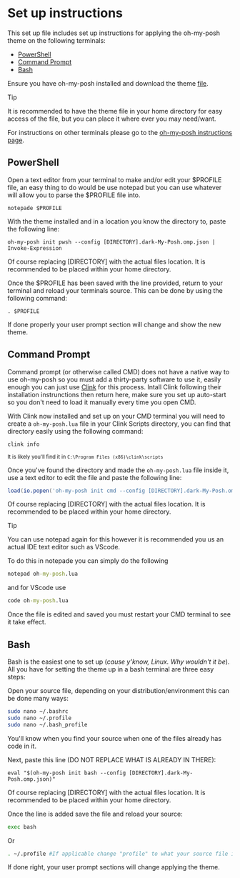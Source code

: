 # Set up instructions

This set up file includes set up instructions for applying the oh-my-posh theme on the following terminals:
- [PowerShell](https://github.com/Exator921/Dark-My-Posh/blob/main/SETUP.md#powershell)
- [Command Prompt](https://github.com/Exator921/Dark-My-Posh/blob/main/SETUP.md#command-prompt)
- [Bash](https://github.com/Exator921/Dark-My-Posh/blob/main/SETUP.md#bash)

Ensure you have oh-my-posh installed and download the theme [file](https://github.com/Exator921/Dark-My-Posh/blob/main/.dark-My-Posh.omp.json).
>[!TIP]
> It is recommended to have the theme file in your home directory for easy access of the file, but you can place it where ever you may need/want.

For instructions on other terminals please go to the [oh-my-posh instructions page](https://ohmyposh.dev/docs/installation/prompt).

## PowerShell
Open a text editor from your terminal to make and/or edit your $PROFILE file, an easy thing to do would be use notepad but you can use whatever will allow you to parse the $PROFILE file into.
```shell
notepade $PROFILE
```

With the theme installed and in a location you know the directory to, paste the following line:
```
oh-my-posh init pwsh --config [DIRECTORY].dark-My-Posh.omp.json | Invoke-Expression 
```
Of course replacing [DIRECTORY] with the actual files location. It is recommended to be placed within your home directory.


Once the $PROFILE has been saved with the line provided, return to your terminal and reload your terminals source. This can be done by using the following command:
```shell
. $PROFILE
```

If done properly your user prompt section will change and show the new theme.

## Command Prompt
Command prompt (or otherwise called CMD) does not have a native way to use oh-my-posh so you must add a thirty-party software to use it, easily enough you can just use [Clink](https://chrisant996.github.io/clink/) for this process. Intall Clink following their installation instrunctions then return here, make sure you set up auto-start so you don't need to load it manually every time you open CMD.

With Clink now installed and set up on your CMD terminal you will need to create a `oh-my-posh.lua` file in your Clink Scripts directory, you can find that directory easily using the following command:
```shell
clink info
```
<sub>It is likely you'll find it in `C:\Program Files (x86)\clink\scripts`</sub>

Once you've found the directory and made the `oh-my-posh.lua` file inside it, use a text editor to edit the file and paste the following line:
```lua
load(io.popen('oh-my-posh init cmd --config [DIRECTORY].dark-My-Posh.omp.json'):read("*a"))()
```
Of course replacing [DIRECTORY] with the actual files location. It is recommended to be placed within your home directory.
> [!TIP]
> You can use notepad again for this however it is recommended you us an actual IDE text editor such as VScode.
> 
> To do this in notepade you can simply do the following
> ```cmd
> notepad oh-my-posh.lua
> ```
> and for VScode use
> ```cmd
> code oh-my-posh.lua
> ```

Once the file is edited and saved you must restart your CMD terminal to see it take effect.

## Bash
Bash is the easiest one to set up (*cause y'know, Linux. Why wouldn't it be*). All you have for setting the theme up in a bash terminal are three easy steps:

Open your source file, depending on your distribution/environment this can be done many ways:
```bash
sudo nano ~/.bashrc
sudo nano ~/.profile
sudo nano ~/.bash_profile
```
You'll know when you find your source when one of the files already has code in it.

Next, paste this line (DO NOT REPLACE WHAT IS ALREADY IN THERE):
```profile
eval "$(oh-my-posh init bash --config [DIRECTORY].dark-My-Posh.omp.json)"
```
Of course replacing [DIRECTORY] with the actual files location. It is recommended to be placed within your home directory.

Once the line is added save the file and reload your source:
```bash
exec bash
```
Or
```bash
. ~/.profile #If applicable change "profile" to what your source file is.
```
If done right, your user prompt sections will change applying the theme.
